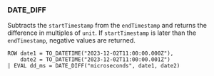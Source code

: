 <!--
This is generated by ESQL’s AbstractFunctionTestCase. Do no edit it. See ../README.md for how to regenerate it.
-->

### DATE_DIFF
Subtracts the `startTimestamp` from the `endTimestamp` and returns the difference in multiples of `unit`.
If `startTimestamp` is later than the `endTimestamp`, negative values are returned.

```
ROW date1 = TO_DATETIME("2023-12-02T11:00:00.000Z"),
    date2 = TO_DATETIME("2023-12-02T11:00:00.001Z")
| EVAL dd_ms = DATE_DIFF("microseconds", date1, date2)
```

